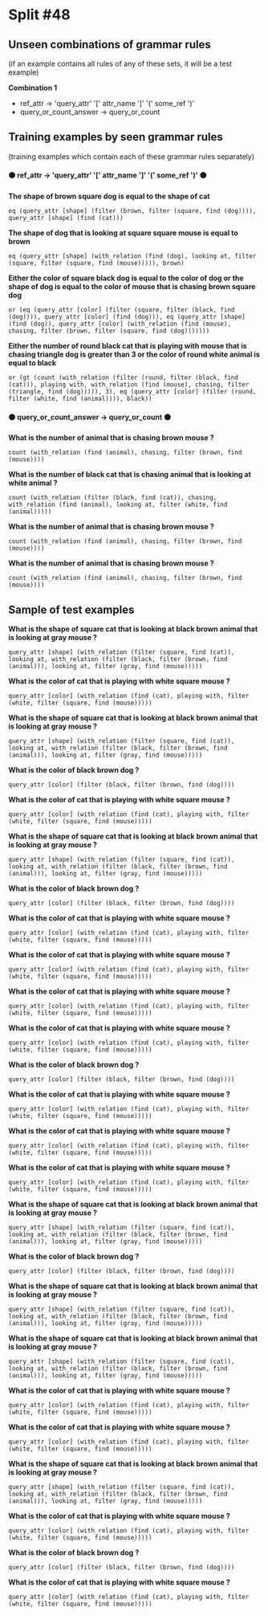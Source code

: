 # Split #48
## Unseen combinations of grammar rules
(if an example contains all rules of any of these sets, it will be a test example)

**Combination 1**
* ref_attr -> 'query_attr' '[' attr_name ']' '(' some_ref ')'
* query_or_count_answer -> query_or_count

## Training examples by seen grammar rules
(training examples which contain each of these grammar rules separately)
#### ⚫ ref_attr -> 'query_attr' '[' attr_name ']' '(' some_ref ')' ⚫
**The shape of brown square dog is equal to the shape of cat**
 ```
eq (query_attr [shape] (filter (brown, filter (square, find (dog)))), query_attr [shape] (find (cat)))
```
**The shape of dog that is looking at square square mouse is equal to brown**
 ```
eq (query_attr [shape] (with_relation (find (dog), looking at, filter (square, filter (square, find (mouse))))), brown)
```
**Either the color of square black dog is equal to the color of dog or the shape of dog is equal to the color of mouse that is chasing brown square dog**
 ```
or (eq (query_attr [color] (filter (square, filter (black, find (dog)))), query_attr [color] (find (dog))), eq (query_attr [shape] (find (dog)), query_attr [color] (with_relation (find (mouse), chasing, filter (brown, filter (square, find (dog)))))))
```
**Either the number of round black cat that is playing with mouse that is chasing triangle dog is greater than 3 or the color of round white animal is equal to black**
 ```
or (gt (count (with_relation (filter (round, filter (black, find (cat))), playing with, with_relation (find (mouse), chasing, filter (triangle, find (dog))))), 3), eq (query_attr [color] (filter (round, filter (white, find (animal)))), black))
```
#### ⚫ query_or_count_answer -> query_or_count ⚫
**What is the number of animal that is chasing brown mouse ?**
 ```
count (with_relation (find (animal), chasing, filter (brown, find (mouse))))
```
**What is the number of black cat that is chasing animal that is looking at white animal ?**
 ```
count (with_relation (filter (black, find (cat)), chasing, with_relation (find (animal), looking at, filter (white, find (animal)))))
```
**What is the number of animal that is chasing brown mouse ?**
 ```
count (with_relation (find (animal), chasing, filter (brown, find (mouse))))
```
**What is the number of animal that is chasing brown mouse ?**
 ```
count (with_relation (find (animal), chasing, filter (brown, find (mouse))))
```
## Sample of test examples
**What is the shape of square cat that is looking at black brown animal that is looking at gray mouse ?**
 ```
query_attr [shape] (with_relation (filter (square, find (cat)), looking at, with_relation (filter (black, filter (brown, find (animal))), looking at, filter (gray, find (mouse)))))
```
**What is the color of cat that is playing with white square mouse ?**
 ```
query_attr [color] (with_relation (find (cat), playing with, filter (white, filter (square, find (mouse)))))
```
**What is the shape of square cat that is looking at black brown animal that is looking at gray mouse ?**
 ```
query_attr [shape] (with_relation (filter (square, find (cat)), looking at, with_relation (filter (black, filter (brown, find (animal))), looking at, filter (gray, find (mouse)))))
```
**What is the color of black brown dog ?**
 ```
query_attr [color] (filter (black, filter (brown, find (dog))))
```
**What is the color of cat that is playing with white square mouse ?**
 ```
query_attr [color] (with_relation (find (cat), playing with, filter (white, filter (square, find (mouse)))))
```
**What is the shape of square cat that is looking at black brown animal that is looking at gray mouse ?**
 ```
query_attr [shape] (with_relation (filter (square, find (cat)), looking at, with_relation (filter (black, filter (brown, find (animal))), looking at, filter (gray, find (mouse)))))
```
**What is the color of black brown dog ?**
 ```
query_attr [color] (filter (black, filter (brown, find (dog))))
```
**What is the color of cat that is playing with white square mouse ?**
 ```
query_attr [color] (with_relation (find (cat), playing with, filter (white, filter (square, find (mouse)))))
```
**What is the color of cat that is playing with white square mouse ?**
 ```
query_attr [color] (with_relation (find (cat), playing with, filter (white, filter (square, find (mouse)))))
```
**What is the color of cat that is playing with white square mouse ?**
 ```
query_attr [color] (with_relation (find (cat), playing with, filter (white, filter (square, find (mouse)))))
```
**What is the color of cat that is playing with white square mouse ?**
 ```
query_attr [color] (with_relation (find (cat), playing with, filter (white, filter (square, find (mouse)))))
```
**What is the color of black brown dog ?**
 ```
query_attr [color] (filter (black, filter (brown, find (dog))))
```
**What is the color of cat that is playing with white square mouse ?**
 ```
query_attr [color] (with_relation (find (cat), playing with, filter (white, filter (square, find (mouse)))))
```
**What is the color of cat that is playing with white square mouse ?**
 ```
query_attr [color] (with_relation (find (cat), playing with, filter (white, filter (square, find (mouse)))))
```
**What is the color of cat that is playing with white square mouse ?**
 ```
query_attr [color] (with_relation (find (cat), playing with, filter (white, filter (square, find (mouse)))))
```
**What is the shape of square cat that is looking at black brown animal that is looking at gray mouse ?**
 ```
query_attr [shape] (with_relation (filter (square, find (cat)), looking at, with_relation (filter (black, filter (brown, find (animal))), looking at, filter (gray, find (mouse)))))
```
**What is the color of black brown dog ?**
 ```
query_attr [color] (filter (black, filter (brown, find (dog))))
```
**What is the shape of square cat that is looking at black brown animal that is looking at gray mouse ?**
 ```
query_attr [shape] (with_relation (filter (square, find (cat)), looking at, with_relation (filter (black, filter (brown, find (animal))), looking at, filter (gray, find (mouse)))))
```
**What is the shape of square cat that is looking at black brown animal that is looking at gray mouse ?**
 ```
query_attr [shape] (with_relation (filter (square, find (cat)), looking at, with_relation (filter (black, filter (brown, find (animal))), looking at, filter (gray, find (mouse)))))
```
**What is the color of cat that is playing with white square mouse ?**
 ```
query_attr [color] (with_relation (find (cat), playing with, filter (white, filter (square, find (mouse)))))
```
**What is the color of cat that is playing with white square mouse ?**
 ```
query_attr [color] (with_relation (find (cat), playing with, filter (white, filter (square, find (mouse)))))
```
**What is the shape of square cat that is looking at black brown animal that is looking at gray mouse ?**
 ```
query_attr [shape] (with_relation (filter (square, find (cat)), looking at, with_relation (filter (black, filter (brown, find (animal))), looking at, filter (gray, find (mouse)))))
```
**What is the color of cat that is playing with white square mouse ?**
 ```
query_attr [color] (with_relation (find (cat), playing with, filter (white, filter (square, find (mouse)))))
```
**What is the color of black brown dog ?**
 ```
query_attr [color] (filter (black, filter (brown, find (dog))))
```
**What is the color of cat that is playing with white square mouse ?**
 ```
query_attr [color] (with_relation (find (cat), playing with, filter (white, filter (square, find (mouse)))))
```